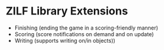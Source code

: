 # ZILF Library Extensions

* Finishing (ending the game in a scoring-friendly manner)
* Scoring (score notifications on demand and on update)
* Writing (supports writing on/in objects))